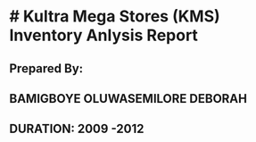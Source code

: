 # # Kultra Mega Stores (KMS) Inventory Anlysis Report
## Prepared By:
## BAMIGBOYE OLUWASEMILORE DEBORAH 
## DURATION: 2009 -2012
